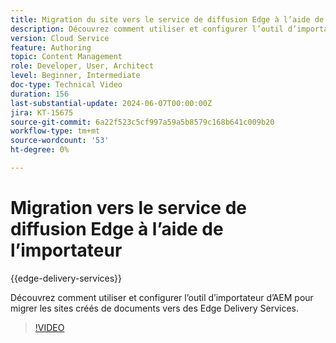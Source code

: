 ```yaml
---
title: Migration du site vers le service de diffusion Edge à l’aide de l’importateur
description: Découvrez comment utiliser et configurer l’outil d’importateur d’AEM pour migrer des sites vers des Edge Delivery Services.
version: Cloud Service
feature: Authoring
topic: Content Management
role: Developer, User, Architect
level: Beginner, Intermediate
doc-type: Technical Video
duration: 156
last-substantial-update: 2024-06-07T00:00:00Z
jira: KT-15675
source-git-commit: 6a22f523c5cf997a59a5b8579c168b641c009b20
workflow-type: tm+mt
source-wordcount: '53'
ht-degree: 0%

---
```



# Migration vers le service de diffusion Edge à l’aide de l’importateur

{{edge-delivery-services}}

Découvrez comment utiliser et configurer l’outil d’importateur d’AEM pour migrer les sites créés de documents vers des Edge Delivery Services.

>[!VIDEO](https://video.tv.adobe.com/v/3429595/?learn=on)
